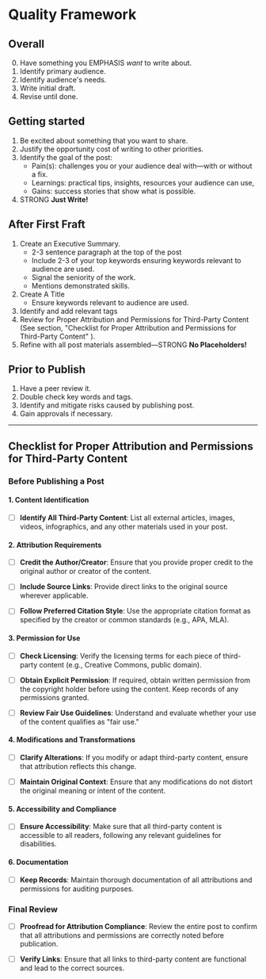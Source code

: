 # Quality Framework

## Overall

0. Have something you EMPHASIS _want_ to write about.
1. Identify primary audience.
2. Identify audience's needs.
3. Write initial draft.
4. Revise until done.

## Getting started

1. Be excited about something that you want to share.
2. Justify the opportunity cost of writing to other priorities.
3. Identify the goal of the post:
    * Pain(s): challenges you or your audience deal with—with or without a fix.
    * Learnings: practical tips, insights, resources your audience can use,
    * Gains: success stories that show what is possible.
4. STRONG **Just Write!**

## After First Fraft

1. Create an Executive Summary.
    * 2-3 sentence paragraph at the top of the post
    * Include 2-3 of your top keywords ensuring keywords relevant to audience are used.
    * Signal the seniority of the work.
    * Mentions demonstrated skills.
2. Create A Title
    * Ensure keywords relevant to audience are used.
3. Identify and add relevant tags
4. Review for Proper Attribution and Permissions for Third-Party Content (See section,  "Checklist for Proper Attribution and Permissions for Third-Party Content" ).
5. Refine with all post materials assembled—STRONG **No Placeholders!**

## Prior to Publish

1. Have a peer review it.
2. Double check key words and tags.
3. Identify and mitigate risks caused by publishing post.
4. Gain approvals if necessary.

---

## Checklist for Proper Attribution and Permissions for Third-Party Content

### Before Publishing a Post

#### 1. **Content Identification**

* [ ] **Identify All Third-Party Content**: List all external articles, images, videos, infographics, and any other materials used in your post.

#### 2. **Attribution Requirements**

* [ ] **Credit the Author/Creator**: Ensure that you provide proper credit to the original author or creator of the content.

* [ ] **Include Source Links**: Provide direct links to the original source wherever applicable.
* [ ] **Follow Preferred Citation Style**: Use the appropriate citation format as specified by the creator or common standards (e.g., APA, MLA).

#### 3. **Permission for Use**

* [ ] **Check Licensing**: Verify the licensing terms for each piece of third-party content (e.g., Creative Commons, public domain).

* [ ] **Obtain Explicit Permission**: If required, obtain written permission from the copyright holder before using the content. Keep records of any permissions granted.
* [ ] **Review Fair Use Guidelines**: Understand and evaluate whether your use of the content qualifies as "fair use."

#### 4. **Modifications and Transformations**

* [ ] **Clarify Alterations**: If you modify or adapt third-party content, ensure that attribution reflects this change.

* [ ] **Maintain Original Context**: Ensure that any modifications do not distort the original meaning or intent of the content.

#### 5. **Accessibility and Compliance**

* [ ] **Ensure Accessibility**: Make sure that all third-party content is accessible to all readers, following any relevant guidelines for disabilities.

#### 6. **Documentation**

* [ ] **Keep Records**: Maintain thorough documentation of all attributions and permissions for auditing purposes.

### Final Review

* [ ] **Proofread for Attribution Compliance**: Review the entire post to confirm that all attributions and permissions are correctly noted before publication.

* [ ] **Verify Links**: Ensure that all links to third-party content are functional and lead to the correct sources.
